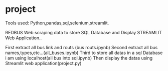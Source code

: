 # project
Tools used:
Python,pandas,sql,selenium,streamlit.

REDBUS Web scraping data to store SQL Database and Display STREAMLIT Web Application..

First extract all bus link and routs (bus routs.ipynb)
Second extract all bus names,types,etc...(all_buses.ipynb)
Third to store all datas in a sql Database i am using localhost(all bus into sql.ipynb)
Then display the datas using Streamlit web application(project.py) 
